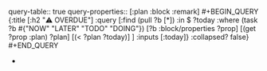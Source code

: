 query-table:: true
query-properties:: [:plan :block :remark]
#+BEGIN_QUERY
 {:title [:h2 "⚠️ OVERDUE"]
  :query [:find (pull ?b [*])
          :in $ ?today
          :where
          (task ?b #{"NOW" "LATER" "TODO" "DOING"})
          [?b :block/properties ?prop]
          [(get ?prop :plan) ?plan]
          [(< ?plan ?today)]
          ]
  :inputs [:today]}
  :collapsed? false}
#+END_QUERY

-
